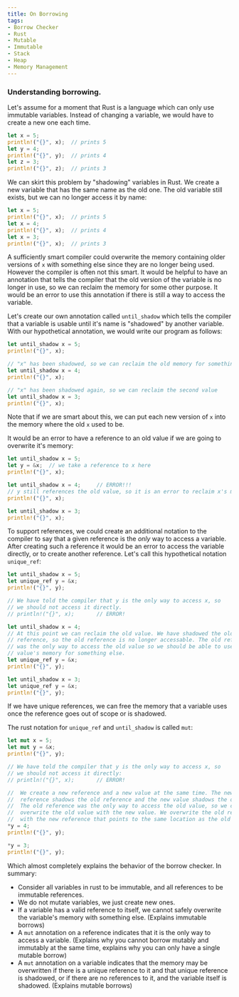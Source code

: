 ```yaml
---
title: On Borrowing
tags: 
- Borrow Checker 
- Rust 
- Mutable 
- Immutable 
- Stack 
- Heap
- Memory Management
---
```


### Understanding borrowing.

Let's assume for a moment that Rust is a language which can only use immutable variables. Instead of changing a variable, we would have to create a new one each time.

```rust
let x = 5;
println!("{}", x);  // prints 5
let y = 4;
println!("{}", y);  // prints 4
let z = 3;
println!("{}", z);  // prints 3
```

We can skirt this problem by "shadowing" variables in Rust. We create a new variable that has the same name as the old one. The old variable still exists, but we can no longer access it by name:

```rust
let x = 5;
println!("{}", x);  // prints 5
let x = 4;
println!("{}", x);  // prints 4
let x = 3;
println!("{}", x);  // prints 3
```

A sufficiently smart compiler could overwrite the memory containing older versions of `x` with something else since they are no longer being used. However the compiler is often not this smart. It would be helpful to have an annotation that tells the compiler that the old version of the variable is no longer in use, so we can reclaim the memory for some other purpose. It would be an error to use this annotation if there is still a way to access the variable.

Let's create our own annotation called `until_shadow` which tells the compiler that a variable is usable until it's name is "shadowed" by another variable. With our hypothetical annotation, we would write our program as follows:

```rust
let until_shadow x = 5;
println!("{}", x);

// "x" has been shadowed, so we can reclaim the old memory for something else
let until_shadow x = 4;
println!("{}", x); 

// "x" has been shadowed again, so we can reclaim the second value
let until_shadow x = 3;
println!("{}", x);
```

Note that if we are smart about this, we can put each new version of `x` into the memory where the old `x` used to be.

It would be an error to have a reference to an old value if we are going to overwrite it's memory:

```rust
let until_shadow x = 5;
let y = &x;  // we take a reference to x here
println!("{}", x);

let until_shadow x = 4;     // ERROR!!!
// y still references the old value, so it is an error to reclaim x's memory.
println!("{}", x);

let until_shadow x = 3;
println!("{}", x);
```

To support references, we could create an additional notation to the compiler to say that a given reference is the *only* way to access a variable. After creating such a reference it would be an error to access the variable directly, or to create another reference. Let's call this hypothetical notation `unique_ref`:

```rust
let until_shadow x = 5;
let unique_ref y = &x;
println!("{}", y);

// We have told the compiler that y is the only way to access x, so
// we should not access it directly.
// println!("{}", x);       // ERROR!

let until_shadow x = 4;
// At this point we can reclaim the old value. We have shadowed the old
// reference, so the old reference is no longer accessable. The old reference
// was the only way to access the old value so we should be able to use the old
// value's memory for something else.
let unique_ref y = &x;
println!("{}", y); 

let until_shadow x = 3;
let unique_ref y = &x;
println!("{}", y);
```

If we have unique references, we can free the memory that a variable uses once the reference goes out of scope or is shadowed.

The rust notation for `unique_ref` and `until_shadow` is called `mut`:

```rust
let mut x = 5;
let mut y = &x;
println!("{}", y);

// We have told the compiler that y is the only way to access x, so
// we should not access it directly:
// println!("{}", x);       // ERROR!

//  We create a new reference and a new value at the same time. The new
//  reference shadows the old reference and the new value shadows the old value.
//  The old reference was the only way to access the old value, so we can safely
//  overwrite the old value with the new value. We overwrite the old reference
//  with the new reference that points to the same location as the old value.
*y = 4;
println!("{}", y); 

*y = 3;
println!("{}", y);
```

Which almost completely explains the behavior of the borrow checker. In summary:

- Consider all variables in rust to be immutable, and all references to be immutable references.
- We do not mutate variables, we just create new ones.
- If a variable has a valid reference to itself, we cannot safely overwrite the variable's memory with something else. (Explains immutable borrows)
- A `mut` annotation on a reference indicates that it is the only way to access a variable. (Explains why you cannot borrow mutably and immutably at the same time, explains why you can only have a single mutable borrow)
- A `mut` annotation on a variable indicates that the memory may be overwritten if there is a unique reference to it and that unique reference is shadowed, or if there are no references to it, and the variable itself is shadowed. (Explains mutable borrows)